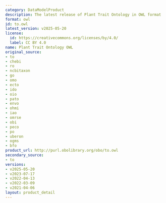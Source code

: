 ```yaml
---
category: DataModelProduct
description: The latest release of Plant Trait Ontology in OWL format
format: owl
id: to.owl
latest_version: v2025-05-20
license:
  id: https://creativecommons.org/licenses/by/4.0/
  label: CC BY 4.0
name: Plant Trait Ontology OWL
original_source:
- to
- chebi
- ro
- ncbitaxon
- go
- omo
- ecto
- ido
- oio
- pato
- envo
- ohmi
- iao
- omrse
- obi
- peco
- po
- uberon
- ogms
- bfo
product_url: http://purl.obolibrary.org/obo/to.owl
secondary_source:
- to
versions:
- v2025-05-20
- v2023-07-17
- v2022-04-13
- v2022-03-09
- v2021-04-06
layout: product_detail
---
```

